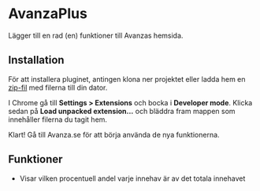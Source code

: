 # AvanzaPlus
Lägger till en rad (en) funktioner till Avanzas hemsida.

## Installation
För att installera pluginet, antingen klona ner projektet eller ladda hem en [zip-fil](https://github.com/lohmander/AvanzaPlus/archive/master.zip) med filerna till din dator.

I Chrome gå till **Settings > Extensions** och bocka i **Developer mode**. Klicka sedan på **Load unpacked extension...** och bläddra fram mappen som innehåller filerna du tagit hem.

Klart! Gå till Avanza.se för att börja använda de nya funktionerna.

## Funktioner

- Visar vilken procentuell andel varje innehav är av det totala innehavet